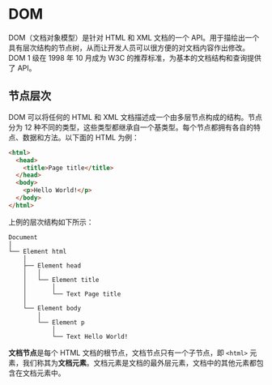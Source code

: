 # DOM

DOM（文档对象模型）是针对 HTML 和 XML 文档的一个 API。用于描绘出一个具有层次结构的节点树，从而让开发人员可以很方便的对文档内容作出修改。DOM 1 级在 1998 年 10 月成为 W3C 的推荐标准，为基本的文档结构和查询提供了 API。

## 节点层次

DOM 可以将任何的 HTML 和 XML 文档描述成一个由多层节点构成的结构。节点分为 12 种不同的类型，这些类型都继承自一个基类型。每个节点都拥有各自的特点、数据和方法。以下面的 HTML 为例：

```html
<html>
  <head>
    <title>Page title</title>
  </head>
  <body>
    <p>Hello World!</p>
  </body>
</html>
```

上例的层次结构如下所示：

```
Document
│
└── Element html
    │
    ├── Element head
    │   │
    │   └── Element title
    │       │
    │       └── Text Page title
    │
    └── Element body
        │
        └── Element p
            │
            └── Text Hello World!
```

**文档节点**是每个 HTML 文档的根节点，文档节点只有一个子节点，即 `<html>` 元素，我们称其为**文档元素**。文档元素是文档的最外层元素，文档中的其他元素都包含在文档元素中。
